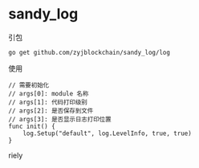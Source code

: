 # sandy_log

引包   
```
go get github.com/zyjblockchain/sandy_log/log
```

使用   
```golang
// 需要初始化
// args[0]: module 名称
// args[1]: 代码打印级别
// args[2]: 是否保存到文件
// args[3]: 是否显示日志打印位置
func init() {
    log.Setup("default", log.LevelInfo, true, true)
}
```

riely 
